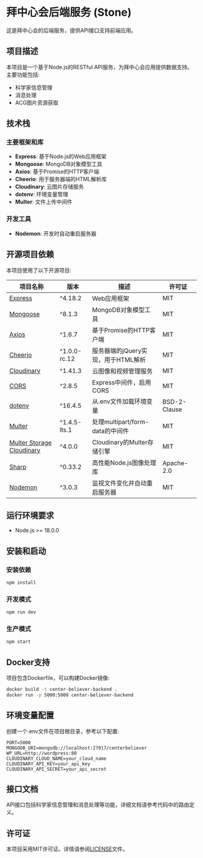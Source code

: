 # 拜中心会后端服务 (Stone)

这是拜中心会的后端服务，提供API接口支持前端应用。

## 项目描述

本项目是一个基于Node.js的RESTful API服务，为拜中心会应用提供数据支持。主要功能包括:
- 科学家信息管理
- 消息处理
- ACG图片资源获取

## 技术栈

### 主要框架和库
- **Express**: 基于Node.js的Web应用框架
- **Mongoose**: MongoDB对象模型工具
- **Axios**: 基于Promise的HTTP客户端
- **Cheerio**: 用于服务器端的HTML解析库
- **Cloudinary**: 云图片存储服务
- **dotenv**: 环境变量管理
- **Multer**: 文件上传中间件

### 开发工具
- **Nodemon**: 开发时自动重启服务器

## 开源项目依赖

本项目使用了以下开源项目:

| 项目名称 | 版本 | 描述 | 许可证 |
|---------|------|------|-------|
| [Express](https://expressjs.com/) | ^4.18.2 | Web应用框架 | MIT |
| [Mongoose](https://mongoosejs.com/) | ^8.1.3 | MongoDB对象模型工具 | MIT |
| [Axios](https://axios-http.com/) | ^1.6.7 | 基于Promise的HTTP客户端 | MIT |
| [Cheerio](https://cheerio.js.org/) | ^1.0.0-rc.12 | 服务器端的jQuery实现，用于HTML解析 | MIT |
| [Cloudinary](https://cloudinary.com/) | ^1.41.3 | 云图像和视频管理服务 | MIT |
| [CORS](https://github.com/expressjs/cors) | ^2.8.5 | Express中间件，启用CORS | MIT |
| [dotenv](https://github.com/motdotla/dotenv) | ^16.4.5 | 从.env文件加载环境变量 | BSD-2-Clause |
| [Multer](https://github.com/expressjs/multer) | ^1.4.5-lts.1 | 处理multipart/form-data的中间件 | MIT |
| [Multer Storage Cloudinary](https://github.com/affanshahid/multer-storage-cloudinary) | ^4.0.0 | Cloudinary的Multer存储引擎 | MIT |
| [Sharp](https://sharp.pixelplumbing.com/) | ^0.33.2 | 高性能Node.js图像处理库 | Apache-2.0 |
| [Nodemon](https://nodemon.io/) | ^3.0.3 | 监视文件变化并自动重启服务器 | MIT |

## 运行环境要求
- Node.js >= 18.0.0

## 安装和启动

### 安装依赖
```bash
npm install
```

### 开发模式
```bash
npm run dev
```

### 生产模式
```bash
npm start
```

## Docker支持
项目包含Dockerfile，可以构建Docker镜像:
```bash
docker build -t center-believer-backend .
docker run -p 5000:5000 center-believer-backend
```

## 环境变量配置
创建一个.env文件在项目根目录，参考以下配置:
```
PORT=5000
MONGODB_URI=mongodb://localhost:27017/centerbeliever
WP_URL=http://wordpress:80
CLOUDINARY_CLOUD_NAME=your_cloud_name
CLOUDINARY_API_KEY=your_api_key
CLOUDINARY_API_SECRET=your_api_secret
```

## 接口文档
API接口包括科学家信息管理和消息处理等功能，详细文档请参考代码中的路由定义。

## 许可证

本项目采用MIT许可证。详情请参阅[LICENSE](LICENSE)文件。